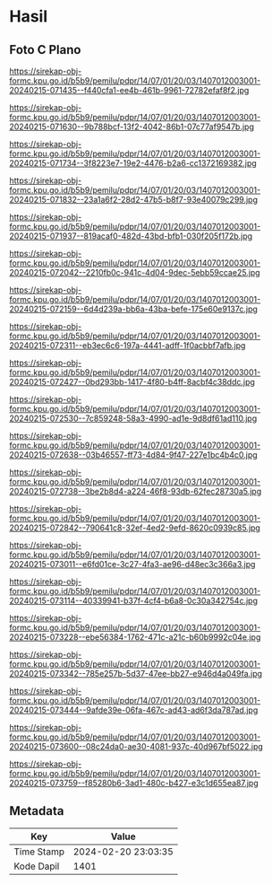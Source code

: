 # Hasil

## Foto C Plano

https://sirekap-obj-formc.kpu.go.id/b5b9/pemilu/pdpr/14/07/01/20/03/1407012003001-20240215-071435--f440cfa1-ee4b-461b-9961-72782efaf8f2.jpg

https://sirekap-obj-formc.kpu.go.id/b5b9/pemilu/pdpr/14/07/01/20/03/1407012003001-20240215-071630--9b788bcf-13f2-4042-86b1-07c77af9547b.jpg

https://sirekap-obj-formc.kpu.go.id/b5b9/pemilu/pdpr/14/07/01/20/03/1407012003001-20240215-071734--3f8223e7-19e2-4476-b2a6-cc1372169382.jpg

https://sirekap-obj-formc.kpu.go.id/b5b9/pemilu/pdpr/14/07/01/20/03/1407012003001-20240215-071832--23a1a6f2-28d2-47b5-b8f7-93e40079c299.jpg

https://sirekap-obj-formc.kpu.go.id/b5b9/pemilu/pdpr/14/07/01/20/03/1407012003001-20240215-071937--819acaf0-482d-43bd-bfb1-030f205f172b.jpg

https://sirekap-obj-formc.kpu.go.id/b5b9/pemilu/pdpr/14/07/01/20/03/1407012003001-20240215-072042--2210fb0c-941c-4d04-9dec-5ebb59ccae25.jpg

https://sirekap-obj-formc.kpu.go.id/b5b9/pemilu/pdpr/14/07/01/20/03/1407012003001-20240215-072159--6d4d239a-bb6a-43ba-befe-175e60e9137c.jpg

https://sirekap-obj-formc.kpu.go.id/b5b9/pemilu/pdpr/14/07/01/20/03/1407012003001-20240215-072311--eb3ec6c6-197a-4441-adff-1f0acbbf7afb.jpg

https://sirekap-obj-formc.kpu.go.id/b5b9/pemilu/pdpr/14/07/01/20/03/1407012003001-20240215-072427--0bd293bb-1417-4f80-b4ff-8acbf4c38ddc.jpg

https://sirekap-obj-formc.kpu.go.id/b5b9/pemilu/pdpr/14/07/01/20/03/1407012003001-20240215-072530--7c859248-58a3-4990-ad1e-9d8df61ad110.jpg

https://sirekap-obj-formc.kpu.go.id/b5b9/pemilu/pdpr/14/07/01/20/03/1407012003001-20240215-072638--03b46557-ff73-4d84-9f47-227e1bc4b4c0.jpg

https://sirekap-obj-formc.kpu.go.id/b5b9/pemilu/pdpr/14/07/01/20/03/1407012003001-20240215-072738--3be2b8d4-a224-46f8-93db-62fec28730a5.jpg

https://sirekap-obj-formc.kpu.go.id/b5b9/pemilu/pdpr/14/07/01/20/03/1407012003001-20240215-072842--790641c8-32ef-4ed2-9efd-8620c0939c85.jpg

https://sirekap-obj-formc.kpu.go.id/b5b9/pemilu/pdpr/14/07/01/20/03/1407012003001-20240215-073011--e6fd01ce-3c27-4fa3-ae96-d48ec3c366a3.jpg

https://sirekap-obj-formc.kpu.go.id/b5b9/pemilu/pdpr/14/07/01/20/03/1407012003001-20240215-073114--40339941-b37f-4cf4-b6a8-0c30a342754c.jpg

https://sirekap-obj-formc.kpu.go.id/b5b9/pemilu/pdpr/14/07/01/20/03/1407012003001-20240215-073228--ebe56384-1762-471c-a21c-b60b9992c04e.jpg

https://sirekap-obj-formc.kpu.go.id/b5b9/pemilu/pdpr/14/07/01/20/03/1407012003001-20240215-073342--785e257b-5d37-47ee-bb27-e946d4a049fa.jpg

https://sirekap-obj-formc.kpu.go.id/b5b9/pemilu/pdpr/14/07/01/20/03/1407012003001-20240215-073444--9afde39e-06fa-467c-ad43-ad6f3da787ad.jpg

https://sirekap-obj-formc.kpu.go.id/b5b9/pemilu/pdpr/14/07/01/20/03/1407012003001-20240215-073600--08c24da0-ae30-4081-937c-40d967bf5022.jpg

https://sirekap-obj-formc.kpu.go.id/b5b9/pemilu/pdpr/14/07/01/20/03/1407012003001-20240215-073759--f85280b6-3ad1-480c-b427-e3c1d655ea87.jpg


## Metadata

| Key        | Value               |
| ---------- | ------------------- |
| Time Stamp | 2024-02-20 23:03:35 |
| Kode Dapil | 1401                |



